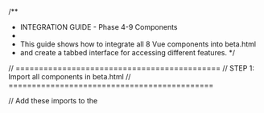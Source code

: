 /**
 * INTEGRATION GUIDE - Phase 4-9 Components
 * 
 * This guide shows how to integrate all 8 Vue components into beta.html
 * and create a tabbed interface for accessing different features.
 */

// ============================================
// STEP 1: Import all components in beta.html
// ============================================

// Add these imports to the <script> section of beta.html:

import { QuranPageComponent } from './resources/js/components/QuranPageComponent.js';
import { NavigationComponent } from './resources/js/components/NavigationComponent.js';
import { StatusIndicatorsComponent } from './resources/js/components/StatusIndicatorsComponent.js';
import { DashboardComponent } from './resources/js/components/DashboardComponent.js';
import { MistakeTrackerComponent } from './resources/js/components/MistakeTrackerComponent.js';
import { MemorizedGridComponent } from './resources/js/components/MemorizedGridComponent.js';
import { AudioPlaylistComponent } from './resources/js/components/AudioPlaylistComponent.js';
import { SettingsComponent } from './resources/js/components/SettingsComponent.js';

// ============================================
// STEP 2: Create a TabsComponent to manage views
// ============================================

const TabsComponent = {
  template: `
    <div class="tabs-container">
      <!-- Tab Navigation -->
      <div class="flex gap-2 mb-4 overflow-x-auto border-b border-gray-200 dark:border-gray-700 pb-2">
        <button
          v-for="tab in tabs"
          :key="tab.id"
          @click="activeTab = tab.id"
          :class="[
            'px-4 py-2 font-semibold whitespace-nowrap transition-all duration-200 rounded-t-lg',
            activeTab === tab.id
              ? 'bg-blue-500 dark:bg-blue-600 text-white'
              : 'bg-gray-200 dark:bg-gray-700 text-gray-900 dark:text-white hover:bg-gray-300 dark:hover:bg-gray-600'
          ]"
        >
          {{ tab.icon }} {{ tab.label }}
        </button>
      </div>

      <!-- Tab Content -->
      <div class="tab-content">
        <component 
          :is="getCurrentComponent" 
          :key="activeTab"
        ></component>
      </div>
    </div>
  `,

  components: {
    QuranPageComponent,
    NavigationComponent,
    StatusIndicatorsComponent,
    DashboardComponent,
    MistakeTrackerComponent,
    MemorizedGridComponent,
    AudioPlaylistComponent,
    SettingsComponent,
  },

  setup() {
    const activeTab = ref('quran');

    const tabs = [
      { id: 'quran', label: 'Quran', icon: '📖', component: 'QuranPageComponent' },
      { id: 'dashboard', label: 'Dashboard', icon: '📊', component: 'DashboardComponent' },
      { id: 'mistakes', label: 'Mistakes', icon: '✕', component: 'MistakeTrackerComponent' },
      { id: 'memorized', label: 'Grid', icon: '🟩', component: 'MemorizedGridComponent' },
      { id: 'audio', label: 'Audio', icon: '🎤', component: 'AudioPlaylistComponent' },
      { id: 'indicators', label: 'Stats', icon: '📈', component: 'StatusIndicatorsComponent' },
      { id: 'settings', label: 'Settings', icon: '⚙️', component: 'SettingsComponent' },
    ];

    const getCurrentComponent = computed(() => {
      const tab = tabs.find(t => t.id === activeTab.value);
      return tab?.component || 'QuranPageComponent';
    });

    return {
      activeTab,
      tabs,
      getCurrentComponent,
    };
  }
};

// ============================================
// STEP 3: Update beta.html main layout
// ============================================

// Replace the main content area in beta.html with:

<div class="main-content flex-1 overflow-y-auto">
  <!-- Header -->
  <div class="bg-white dark:bg-gray-800 border-b border-gray-200 dark:border-gray-700 sticky top-0 z-40">
    <div class="max-w-7xl mx-auto px-4 sm:px-6 lg:px-8 py-4 flex items-center justify-between">
      <div>
        <h1 class="text-3xl font-bold text-gray-900 dark:text-white">Murajah</h1>
        <p class="text-sm text-gray-600 dark:text-gray-400">Quran Memorization Helper</p>
      </div>
      
      <!-- Quick Actions -->
      <div class="flex gap-2">
        <button 
          @click="memorizedStore.toggleMemorized(appStore.currentPage)"
          :class="[
            'px-4 py-2 rounded-lg font-semibold transition-all',
            memorizedStore.isMemorized(appStore.currentPage)
              ? 'bg-green-500 hover:bg-green-600 dark:bg-green-600 text-white'
              : 'bg-gray-200 dark:bg-gray-700 hover:bg-gray-300 dark:hover:bg-gray-600'
          ]"
          title="Toggle memorization for current page"
        >
          {{ memorizedStore.isMemorized(appStore.currentPage) ? '✓ Memorized' : 'Mark Memorized' }}
        </button>
      </div>
    </div>
  </div>

  <!-- Navigation (Sticky below header) -->
  <div class="bg-gray-50 dark:bg-gray-900 border-b border-gray-200 dark:border-gray-700 sticky top-16 z-30">
    <div class="max-w-7xl mx-auto px-4 sm:px-6 lg:px-8 py-3">
      <NavigationComponent></NavigationComponent>
    </div>
  </div>

  <!-- Main Content with Tabs -->
  <div class="max-w-7xl mx-auto px-4 sm:px-6 lg:px-8 py-6">
    <TabsComponent></TabsComponent>
  </div>
</div>

// ============================================
// STEP 4: Update App.vue or main component
// ============================================

// The main app component should look like:

{
  template: `
    <div class="app-container h-screen flex flex-col bg-white dark:bg-gray-900">
      <!-- Header (already has theme toggle) -->
      <header>...</header>

      <!-- Main Content Area -->
      <TabsComponent></TabsComponent>

      <!-- Footer -->
      <footer>...</footer>
    </div>
  `,

  components: {
    TabsComponent,
  },

  setup() {
    // Initialize app on mount
    onMounted(async () => {
      try {
        const murajahDB = new MurajahDB();
        await murajahDB.init();
        await appStore.initAppStore(murajahDB);
        await quranStore.loadQuranData();
        await memorizedStore.loadMemorizedPages(murajahDB);
        await mistakesStore.loadMistakes(murajahDB);
        await audioStore.loadAudioRecordings(murajahDB);
        await settingsStore.loadSettings(murajahDB);
      } catch (error) {
        console.error('[Murajah] Initialization error:', error);
        appStore.setError('Failed to initialize app: ' + error.message);
      }
    });

    return {
      appStore,
    };
  }
}

// ============================================
// STEP 5: Component Relationship Diagram
// ============================================

/**
 * Hierarchy:
 * 
 * App
 * ├── Header (theme, app title)
 * └── TabsComponent
 *     ├── [QuranPageComponent]
 *     │   ├── Uses: appStore, quranStore, memorizedStore, mistakesStore, settingsStore
 *     │   └── Features: word rendering, click to mark mistakes, tooltips
 *     │
 *     ├── [DashboardComponent]
 *     │   ├── Uses: memorizedStore, mistakesStore, settingsStore, appStore
 *     │   └── Features: progress, Juz grid, top pages, goal settings
 *     │
 *     ├── [MistakeTrackerComponent]
 *     │   ├── Uses: mistakesStore, appStore
 *     │   └── Features: bubble grid, sorting, detailed list
 *     │
 *     ├── [MemorizedGridComponent]
 *     │   ├── Uses: memorizedStore, appStore
 *     │   └── Features: grid by Juz, bulk operations
 *     │
 *     ├── [AudioPlaylistComponent]
 *     │   ├── Uses: audioStore, appStore
 *     │   └── Features: recording, playback, management
 *     │
 *     ├── [StatusIndicatorsComponent]
 *     │   ├── Uses: memorizedStore, mistakesStore, settingsStore, appStore
 *     │   └── Features: stat cards, progress bars
 *     │
 *     ├── [SettingsComponent]
 *     │   ├── Uses: appStore, settingsStore, all stores (for export/import)
 *     │   └── Features: theme, export/import, reset
 *     │
 *     └── [NavigationComponent] (moved to header area)
 *         ├── Uses: appStore
 *         └── Features: page controls, keyboard shortcuts
 */

// ============================================
// STEP 6: Data Flow
// ============================================

/**
 * User Action → Component Event → Store Method → IndexedDB Update → Reactive UI Update
 * 
 * Example: Mark page as memorized
 * ────────────────────────────────
 * 1. User clicks "Mark Memorized" in QuranPage
 * 2. Component calls: memorizedStore.toggleMemorized(appStore.currentPage)
 * 3. Store updates reactive state: memorizedStore.memorizedPages.add(pageNum)
 * 4. Store persists to IndexedDB: await murajahDB.addMemorized(pageNum)
 * 5. UI automatically updates via computed properties
 * 6. All related components reactively update (Dashboard, StatusIndicators, etc.)
 * 
 * This happens automatically through Vue's reactivity system!
 */

// ============================================
// STEP 7: Testing Checklist
// ============================================

/**
 * Before shipping to production:
 * 
 * ✓ Page Navigation
 *   - [ ] Previous/Next buttons work
 *   - [ ] Go to page input works
 *   - [ ] Keyboard shortcuts work (arrow keys, P/N)
 *   - [ ] URL updates with page parameter
 * 
 * ✓ Memorization
 *   - [ ] Can mark page as memorized
 *   - [ ] Can unmark memorized page
 *   - [ ] Stats update instantly
 *   - [ ] Data persists on reload
 * 
 * ✓ Mistakes
 *   - [ ] Can click word to mark mistake
 *   - [ ] Mistake is highlighted in red
 *   - [ ] Can view all pages with mistakes
 *   - [ ] Can sort by page or count
 * 
 * ✓ Audio
 *   - [ ] Recording button works
 *   - [ ] Countdown appears before recording
 *   - [ ] Recording saves
 *   - [ ] Can play back recording
 *   - [ ] Can delete recording
 * 
 * ✓ Dashboard
 *   - [ ] Progress bar shows correct percentage
 *   - [ ] Juz grid shows correct colors
 *   - [ ] Can click Juz to navigate
 *   - [ ] Top pages list updates
 * 
 * ✓ Settings
 *   - [ ] Theme toggle works
 *   - [ ] Font size changes apply
 *   - [ ] Can export data
 *   - [ ] Can import data
 *   - [ ] Data persists
 * 
 * ✓ Responsive
 *   - [ ] Mobile layout (320px)
 *   - [ ] Tablet layout (768px)
 *   - [ ] Desktop layout (1200px)
 *   - [ ] Touch targets are 44x44px
 * 
 * ✓ Performance
 *   - [ ] Page loads in < 2 seconds
 *   - [ ] Interactions respond in < 100ms
 *   - [ ] Animations run at 60 FPS
 *   - [ ] No console errors
 */

// ============================================
// STEP 8: Keyboard Shortcuts
// ============================================

/**
 * Arrow Left / P → Previous page
 * Arrow Right / N → Next page
 * Ctrl+S → Export data
 * Ctrl+O → Import data
 * Ctrl+M → Mark/unmark current page as memorized
 * 
 * (Can be added to SettingsComponent or as global shortcuts)
 */

// ============================================
// STEP 9: Performance Optimization Tips
// ============================================

/**
 * 1. Lazy load components in tabs:
 *    const QuranPageComponent = defineAsyncComponent(() => 
 *      import('./components/QuranPageComponent.js')
 *    );
 * 
 * 2. Cache Quran data after first load
 *    (already done in quranStore)
 * 
 * 3. Use v-show instead of v-if for frequently toggled elements
 * 
 * 4. Debounce frequent state updates
 * 
 * 5. Use virtual scrolling for long lists (if needed)
 */

// ============================================
// STEP 10: Next Phase Tasks
// ============================================

/**
 * Phase 10-11: Responsive Design
 * - [ ] Test on actual mobile devices
 * - [ ] Adjust padding/margins for mobile
 * - [ ] Optimize grid layouts
 * - [ ] Verify touch interactions
 * - [ ] Add animations
 * - [ ] Performance profiling
 * 
 * Phase 12-14: Testing & QA
 * - [ ] Browser compatibility testing
 * - [ ] Accessibility audit
 * - [ ] Performance testing
 * - [ ] Data migration testing
 * - [ ] Bug fixes and optimization
 */
